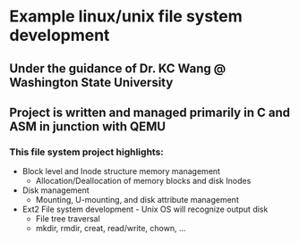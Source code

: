 # Example linux/unix file system development
## Under the guidance of Dr. KC Wang @ Washington State University
## Project is written and managed primarily in C and ASM in junction with QEMU
### This file system project highlights:
* Block level and Inode structure memory management
  * Allocation/Deallocation of memory blocks and disk Inodes
* Disk management
  * Mounting, U-mounting, and disk attribute management
* Ext2 File system development - Unix OS will recognize output disk
  * File tree traversal
  * mkdir, rmdir, creat, read/write, chown, ...
